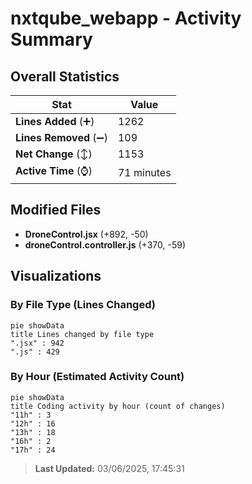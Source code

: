 # nxtqube_webapp - Activity Summary 

## Overall Statistics

| Stat                   | Value                                                             |
| ---------------------- | ----------------------------------------------------------------- |
| **Lines Added** (➕)   | 1262                                          |
| **Lines Removed** (➖) | 109                                        |
| **Net Change** (↕)    | 1153                |
| **Active Time** (⌚)   | 71 minutes |


## Modified Files
- **DroneControl.jsx** (+892, -50)
- **droneControl.controller.js** (+370, -59)

## Visualizations

### By File Type (Lines Changed)

```mermaid
pie showData
title Lines changed by file type
".jsx" : 942
".js" : 429
```

### By Hour (Estimated Activity Count)

```mermaid
pie showData
title Coding activity by hour (count of changes)
"11h" : 3
"12h" : 16
"13h" : 18
"16h" : 2
"17h" : 24
```


> **Last Updated:** 03/06/2025, 17:45:31